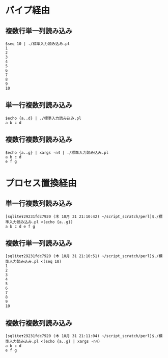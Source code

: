 # パイプ経由

## 複数行単一列読み込み
```
$seq 10 | ./標準入力読み込み.pl
1
2
3
4
5
6
7
8
9
10
```

## 単一行複数列読み込み
```
$echo {a..d} | ./標準入力読み込み.pl
a b c d
```

## 複数行複数列読み込み
```
$echo {a..g} | xargs -n4 | ./標準入力読み込み.pl
a b c d
e f g
```

# プロセス置換経由

## 単一行複数列読み込み
```
[sqlite❣29231fdc7920 (木 10月 31 21:10:42) ~/script_scratch/perl]$./標準入力読み込み.pl <(echo {a..g})
a b c d e f g
```

## 複数行単一列読み込み
```
[sqlite❣29231fdc7920 (木 10月 31 21:10:51) ~/script_scratch/perl]$./標準入力読み込み.pl <(seq 10)
1
2
3
4
5
6
7
8
9
10
```

## 複数行複数列読み込み
```
[sqlite❣29231fdc7920 (木 10月 31 21:11:04) ~/script_scratch/perl]$./標準入力読み込み.pl <(echo {a..g} | xargs -n4)
a b c d
e f g
```
